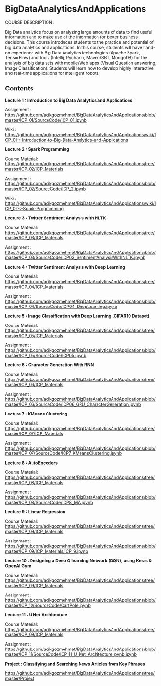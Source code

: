 # BigDataAnalyticsAndApplications
COURSE DESCRIPTION :

Big Data analytics focus on analyzing large amounts of data to find useful information and to make use of the information for better business decisions. This course introduces students to the practice and potential of big data analytics and applications. In this course, students will have hand-on experience with Big Data Analytics technologies (Apache Spark, TensorFlow) and tools (Intellij, Pycharm, Maven/SBT, MongoDB) for the analysis of big data sets with mobile/Web apps (Visual Question answering, Image Classification). Students will learn how to develop highly interactive and real-time applications for intelligent robots.

## Contents 
**Lecture 1 : Introduction to Big Data Analytics and Applications**

   Assignment     : https://github.com/acikgozmehmet/BigDataAnalyticsAndApplications/blob/master/ICP_01/SourceCode/ICP_01.ipynb
   
   Wiki           : https://github.com/acikgozmehmet/BigDataAnalyticsAndApplications/wiki/ICP_01-:-Introduction-to-Big-Data-Analytics-and-Applications

**Lecture 2 : Spark Programming**

   Course Material: https://github.com/acikgozmehmet/BigDataAnalyticsAndApplications/tree/master/ICP_02/ICP_Materials 

   Assignment     : https://github.com/acikgozmehmet/BigDataAnalyticsAndApplications/blob/master/ICP_02/SourceCode/ICP_2.ipynb
   
   Wiki           : https://github.com/acikgozmehmet/BigDataAnalyticsAndApplications/wiki/ICP_02-:-Spark-Programming

**Lecture 3 : Twitter Sentiment Analysis with NLTK**

Course Material: https://github.com/acikgozmehmet/BigDataAnalyticsAndApplications/tree/master/ICP_03/ICP_Materials 

Assignment     : https://github.com/acikgozmehmet/BigDataAnalyticsAndApplications/blob/master/ICP_03/SourceCode/ICP03_SentimentAnalysisWithNLTK.ipynb


**Lecture 4 : Twitter Sentiment Analysis with Deep Learning**

Course Material: https://github.com/acikgozmehmet/BigDataAnalyticsAndApplications/tree/master/ICP_04/ICP_Materials 

Assignment     : https://github.com/acikgozmehmet/BigDataAnalyticsAndApplications/blob/master/ICP_04/SourceCode/ICP04_DeepLearning.ipynb

**Lecture 5 : Image Classification with Deep Learning (CIFAR10 Dataset)**

Course Material: https://github.com/acikgozmehmet/BigDataAnalyticsAndApplications/tree/master/ICP_05/ICP_Materials 

Assignment     : https://github.com/acikgozmehmet/BigDataAnalyticsAndApplications/blob/master/ICP_05/SourceCode/ICP05.ipynb

**Lecture 6 : Character Generation With RNN**

Course Material: https://github.com/acikgozmehmet/BigDataAnalyticsAndApplications/tree/master/ICP_06/ICP_Materials 

Assignment     : https://github.com/acikgozmehmet/BigDataAnalyticsAndApplications/blob/master/ICP_06/SourceCode/ICP06_GRU_CharacterGeneration.ipynb

**Lecture 7 : KMeans Clustering**

Course Material: https://github.com/acikgozmehmet/BigDataAnalyticsAndApplications/tree/master/ICP_07/ICP_Materials 

Assignment     : https://github.com/acikgozmehmet/BigDataAnalyticsAndApplications/blob/master/ICP_07/SourceCode/ICP7_KMeansClustering.ipynb

**Lecture 8 : AutoEncoders**

Course Material: https://github.com/acikgozmehmet/BigDataAnalyticsAndApplications/tree/master/ICP_08/ICP_Materials 

Assignment     : https://github.com/acikgozmehmet/BigDataAnalyticsAndApplications/blob/master/ICP_08/SourceCode/ICP8_MA.ipynb

**Lecture 9 : Linear Regression**

Course Material: https://github.com/acikgozmehmet/BigDataAnalyticsAndApplications/tree/master/ICP_09/ICP_Materials 

Assignment     : https://github.com/acikgozmehmet/BigDataAnalyticsAndApplications/blob/master/ICP_09/ICP_Materials/ICP_9.ipynb

**Lecture 10 : Designing a Deep Q learning Network (DQN), using Keras & OpenAI Gym**

Course Material: https://github.com/acikgozmehmet/BigDataAnalyticsAndApplications/tree/master/ICP_09/ICP_Materials 

Assignment     : https://github.com/acikgozmehmet/BigDataAnalyticsAndApplications/blob/master/ICP_10/SourceCode/CartPole.ipynb

**Lecture 11 : U Net Architecture**

Course Material: https://github.com/acikgozmehmet/BigDataAnalyticsAndApplications/tree/master/ICP_09/ICP_Materials 

Assignment     : https://github.com/acikgozmehmet/BigDataAnalyticsAndApplications/blob/master/ICP_11/SourceCode/ICP_11_U_Net_Architecture_pynb.ipynb


**Project : Classifying and Searching News  Articles from Key Phrases**

https://github.com/acikgozmehmet/BigDataAnalyticsAndApplications/tree/master/Project
